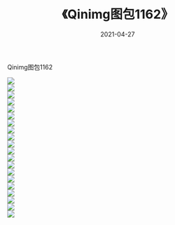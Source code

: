 ﻿---
layout: post
title:  《Qinimg图包1162》
date:   2021-04-27
img: http://imgx.orgx.ga/Qinimg图包/Qinimg图包1162/000.jpg
categories: [美女, 清纯, 唯美]
---

Qinimg图包1162

 ![](http://imgx.orgx.ga/Qinimg图包/Qinimg图包1162/001.jpg) <br>![](http://imgx.orgx.ga/Qinimg图包/Qinimg图包1162/002.jpg) <br>![](http://imgx.orgx.ga/Qinimg图包/Qinimg图包1162/003.jpg) <br>![](http://imgx.orgx.ga/Qinimg图包/Qinimg图包1162/004.jpg) <br>![](http://imgx.orgx.ga/Qinimg图包/Qinimg图包1162/005.jpg) <br>![](http://imgx.orgx.ga/Qinimg图包/Qinimg图包1162/006.jpg) <br>![](http://imgx.orgx.ga/Qinimg图包/Qinimg图包1162/007.jpg) <br>![](http://imgx.orgx.ga/Qinimg图包/Qinimg图包1162/008.jpg) <br>![](http://imgx.orgx.ga/Qinimg图包/Qinimg图包1162/009.jpg) <br>![](http://imgx.orgx.ga/Qinimg图包/Qinimg图包1162/010.jpg) <br>![](http://imgx.orgx.ga/Qinimg图包/Qinimg图包1162/011.jpg) <br>![](http://imgx.orgx.ga/Qinimg图包/Qinimg图包1162/012.jpg) <br>![](http://imgx.orgx.ga/Qinimg图包/Qinimg图包1162/013.jpg) <br>![](http://imgx.orgx.ga/Qinimg图包/Qinimg图包1162/014.jpg) <br>![](http://imgx.orgx.ga/Qinimg图包/Qinimg图包1162/015.jpg) <br>![](http://imgx.orgx.ga/Qinimg图包/Qinimg图包1162/016.jpg) <br>![](http://imgx.orgx.ga/Qinimg图包/Qinimg图包1162/017.jpg) <br>![](http://imgx.orgx.ga/Qinimg图包/Qinimg图包1162/018.jpg) <br>![](http://imgx.orgx.ga/Qinimg图包/Qinimg图包1162/019.jpg) <br>![](http://imgx.orgx.ga/Qinimg图包/Qinimg图包1162/020.jpg) <br>